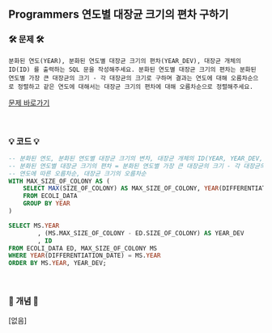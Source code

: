 ## Programmers 연도별 대장균 크기의 편차 구하기

### 🛠️ 문제 🛠️

```
분화된 연도(YEAR), 분화된 연도별 대장균 크기의 편차(YEAR_DEV), 대장균 개체의 ID(ID) 를 출력하는 SQL 문을 작성해주세요. 분화된 연도별 대장균 크기의 편차는 분화된 연도별 가장 큰 대장균의 크기 - 각 대장균의 크기로 구하며 결과는 연도에 대해 오름차순으로 정렬하고 같은 연도에 대해서는 대장균 크기의 편차에 대해 오름차순으로 정렬해주세요.
```

[문제 바로가기](https://school.programmers.co.kr/learn/courses/30/lessons/299310)

<br/>

### 💡 코드 💡

```sql
-- 분화된 연도, 분화된 연도별 대장균 크기의 변차, 대장균 개체의 ID(YEAR, YEAR_DEV, ID)
-- 분화된 연도별 대장균 크기의 편차 = 분화된 연도별 가장 큰 대장균의 크기 - 각 대장균의 크기
-- 연도에 따른 오름차순, 대장균 크기의 오름차순
WITH MAX_SIZE_OF_COLONY AS (
    SELECT MAX(SIZE_OF_COLONY) AS MAX_SIZE_OF_COLONY, YEAR(DIFFERENTIATION_DATE) AS YEAR
    FROM ECOLI_DATA
    GROUP BY YEAR
)

SELECT MS.YEAR
        , (MS.MAX_SIZE_OF_COLONY - ED.SIZE_OF_COLONY) AS YEAR_DEV
        , ID
FROM ECOLI_DATA ED, MAX_SIZE_OF_COLONY MS
WHERE YEAR(DIFFERENTIATION_DATE) = MS.YEAR
ORDER BY MS.YEAR, YEAR_DEV;


```

<br/>

### 📙 개념 📙

[없음]

